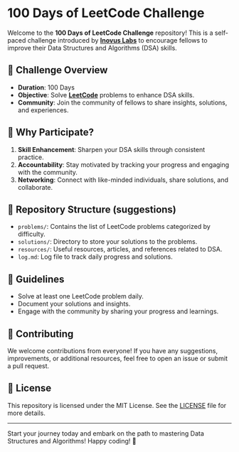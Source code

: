 # 100 Days of LeetCode Challenge

Welcome to the **100 Days of LeetCode Challenge** repository! This is a self-paced challenge introduced by [**Inovus Labs**](https://inovuslabs.org/) to encourage fellows to improve their Data Structures and Algorithms (DSA) skills.

## 📅 Challenge Overview

- **Duration**: 100 Days
- **Objective**: Solve [**LeetCode**](https://leetcode.com/) problems to enhance DSA skills.
- **Community**: Join the community of fellows to share insights, solutions, and experiences.

## 🌟 Why Participate?

1. **Skill Enhancement**: Sharpen your DSA skills through consistent practice.
2. **Accountability**: Stay motivated by tracking your progress and engaging with the community.
3. **Networking**: Connect with like-minded individuals, share solutions, and collaborate.

## 📌 Repository Structure (suggestions)

- `problems/`: Contains the list of LeetCode problems categorized by difficulty.
- `solutions/`: Directory to store your solutions to the problems.
- `resources/`: Useful resources, articles, and references related to DSA.
- `log.md`: Log file to track daily progress and solutions.

## 📝 Guidelines

- Solve at least one LeetCode problem daily.
- Document your solutions and insights.
- Engage with the community by sharing your progress and learnings.

## 🤝 Contributing

We welcome contributions from everyone! If you have any suggestions, improvements, or additional resources, feel free to open an issue or submit a pull request.

## 📜 License

This repository is licensed under the MIT License. See the [LICENSE](LICENSE) file for more details.

---

Start your journey today and embark on the path to mastering Data Structures and Algorithms! Happy coding! 🚀

